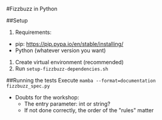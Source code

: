 #Fizzbuzz in Python

##Setup
1. Requirements:
  * pip:    https://pip.pypa.io/en/stable/installing/
  * Python (whatever version you want)
1. Create virtual environment (recommended)
2. Run `setup-fizzbuzz-dependencies.sh`


##Running the tests
Execute `mamba --format=documentation fizzbuzz_spec.py`


* Doubts for the workshop:
  * The entry parameter: int or string?
  * If not done correctly, the order of the "rules" matter
